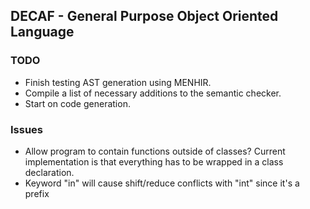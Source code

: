 ## DECAF - General Purpose Object Oriented Language
### TODO
* Finish testing AST generation using MENHIR.
* Compile a list of necessary additions to the semantic checker.
* Start on code generation.

### Issues
* Allow program to contain functions outside of classes? Current implementation is that everything has to be wrapped in a class declaration. 
* Keyword "in" will cause shift/reduce conflicts with "int" since it's a prefix
